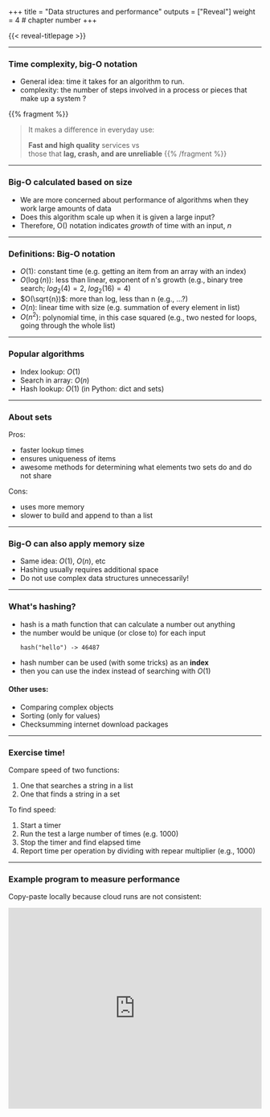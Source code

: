 +++
title = "Data structures and performance"
outputs = ["Reveal"]
weight = 4 # chapter number
+++

{{< reveal-titlepage >}}
  
---

### Time complexity, big-O notation

- General idea: time it takes for an algorithm to run.
- complexity: the number of steps involved in a process or pieces that make up a system ?

{{% fragment %}}
> It makes a difference in everyday use:
>
> **Fast and high quality** services vs <br> those that **lag, crash, and are unreliable**
{{% /fragment %}}

---

### Big-O calculated based on size

- We are more concerned about performance of algorithms when they work large amounts of data
- Does this algorithm scale up when it is given a large input?
- Therefore, O() notation indicates _growth_ of time with an input, _n_

---

### Definitions: Big-O notation

- $O(1)$: constant time 
    (e.g. getting an item from an array with an index)
- $O(\log(n))$: less than linear, exponent of n's growth (e.g., binary tree search; $log_2(4)=2$, $log_2(16)=4$)
- $O(\sqrt{n})$: more than log, less than n (e.g., ...?)
- $O(n)$: linear time with size (e.g. summation of every element in list)
- $O(n^2)$: polynomial time, in this case squared (e.g., two nested for loops, going through the whole list)

---

### Popular algorithms

- Index lookup: $O(1)$
- Search in array: $O(n)$
- Hash lookup: $O(1)$ (in Python: dict and sets)

---

### About sets

Pros:
 * faster lookup times
 * ensures uniqueness of items
 * awesome methods for determining what elements two sets do and do not share

Cons:
 * uses more memory
 * slower to build and append to than a list

---

### Big-O can also apply memory size

- Same idea: $O(1)$, $O(n)$, etc
- Hashing usually requires additional space
- Do not use complex data structures unnecessarily!

---

### What's hashing?

- hash is a math function that can calculate a number out anything
- the number would be unique (or close to) for each input
  ```
  hash("hello") -> 46487
  ```
- hash number can be used (with some tricks) as an **index**
- then you can use the index instead of searching with $O(1)$

#### Other uses:

- Comparing complex objects
- Sorting (only for values)
- Checksumming internet download packages

---

### Exercise time!

Compare speed of two functions:
1. One that searches a string in a list
1. One that finds a string in a set

To find speed:
1. Start a timer
1. Run the test a large number of times (e.g. 1000)
1. Stop the timer and find elapsed time
1. Report time per operation by dividing with repear multiplier (e.g., 1000)

---

### Example program to measure performance

Copy-paste locally because cloud runs are not consistent:
<iframe height="400px" width="100%" src="https://repl.it/@cengique/PerfMeasure?lite=true" scrolling="no" frameborder="no" allowtransparency="true" allowfullscreen="true" sandbox="allow-forms allow-pointer-lock allow-popups allow-same-origin allow-scripts allow-modals"></iframe>

